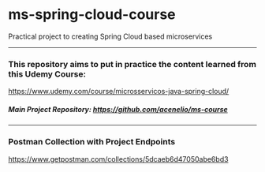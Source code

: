 # ms-spring-cloud-course
Practical project to creating Spring Cloud based microservices

-----

### This repository aims to put in practice the content learned from this Udemy Course:
https://www.udemy.com/course/microsservicos-java-spring-cloud/

##### Main Project Repository: https://github.com/acenelio/ms-course

-----

### Postman Collection with Project Endpoints
https://www.getpostman.com/collections/5dcaeb6d47050abe6bd3
